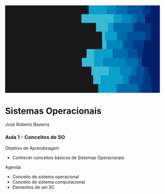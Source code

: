 ![](/img/cover_right.svg)

# Sistemas Operacionais
José Roberto Bezerra

### Aula 1 - Conceitos de SO

Objetivo de Aprendizagem
- Conhecer conceitos básicos de Sistemas Operacionais

Agenda
- Conceito de sistema operacional
- Conceito de sistema computacional
- Elementos de um SC
